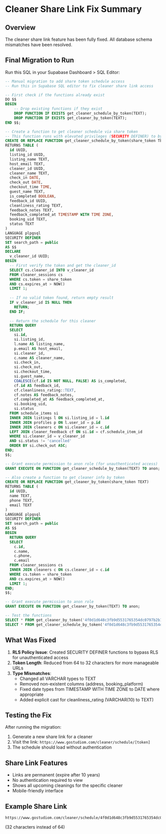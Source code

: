 # Cleaner Share Link Fix Summary

## Overview
The cleaner share link feature has been fully fixed. All database schema mismatches have been resolved.

## Final Migration to Run
Run this SQL in your Supabase Dashboard > SQL Editor:

```sql
-- Manual migration to add share token schedule access
-- Run this in Supabase SQL editor to fix cleaner share link access

-- First check if the functions already exist
DO $$
BEGIN
    -- Drop existing functions if they exist
    DROP FUNCTION IF EXISTS get_cleaner_schedule_by_token(TEXT);
    DROP FUNCTION IF EXISTS get_cleaner_by_token(TEXT);
END $$;

-- Create a function to get cleaner schedule via share token
-- This function runs with elevated privileges (SECURITY DEFINER) to bypass RLS
CREATE OR REPLACE FUNCTION get_cleaner_schedule_by_token(share_token TEXT)
RETURNS TABLE (
  id UUID,
  listing_id UUID,
  listing_name TEXT,
  host_email TEXT,
  cleaner_id UUID,
  cleaner_name TEXT,
  check_in DATE,
  check_out DATE,
  checkout_time TIME,
  guest_name TEXT,
  is_completed BOOLEAN,
  feedback_id UUID,
  cleanliness_rating TEXT,
  feedback_notes TEXT,
  feedback_completed_at TIMESTAMP WITH TIME ZONE,
  booking_uid TEXT,
  status TEXT
)
LANGUAGE plpgsql
SECURITY DEFINER
SET search_path = public
AS $$
DECLARE
  v_cleaner_id UUID;
BEGIN
  -- First verify the token and get the cleaner_id
  SELECT cs.cleaner_id INTO v_cleaner_id
  FROM cleaner_sessions cs
  WHERE cs.token = share_token
  AND cs.expires_at > NOW()
  LIMIT 1;
  
  -- If no valid token found, return empty result
  IF v_cleaner_id IS NULL THEN
    RETURN;
  END IF;
  
  -- Return the schedule for this cleaner
  RETURN QUERY
  SELECT 
    si.id,
    si.listing_id,
    l.name AS listing_name,
    p.email AS host_email,
    si.cleaner_id,
    c.name AS cleaner_name,
    si.check_in,
    si.check_out,
    si.checkout_time,
    si.guest_name,
    COALESCE(cf.id IS NOT NULL, FALSE) AS is_completed,
    cf.id AS feedback_id,
    cf.cleanliness_rating::TEXT,
    cf.notes AS feedback_notes,
    cf.completed_at AS feedback_completed_at,
    si.booking_uid,
    si.status
  FROM schedule_items si
  INNER JOIN listings l ON si.listing_id = l.id
  INNER JOIN profiles p ON l.user_id = p.id
  INNER JOIN cleaners c ON si.cleaner_id = c.id
  LEFT JOIN cleaner_feedback cf ON si.id = cf.schedule_item_id
  WHERE si.cleaner_id = v_cleaner_id
  AND si.status != 'cancelled'
  ORDER BY si.check_out ASC;
END;
$$;

-- Grant execute permission to anon role (for unauthenticated access)
GRANT EXECUTE ON FUNCTION get_cleaner_schedule_by_token(TEXT) TO anon;

-- Also create a function to get cleaner info by token
CREATE OR REPLACE FUNCTION get_cleaner_by_token(share_token TEXT)
RETURNS TABLE (
  id UUID,
  name TEXT,
  phone TEXT,
  email TEXT
)
LANGUAGE plpgsql
SECURITY DEFINER
SET search_path = public
AS $$
BEGIN
  RETURN QUERY
  SELECT 
    c.id,
    c.name,
    c.phone,
    c.email
  FROM cleaner_sessions cs
  INNER JOIN cleaners c ON cs.cleaner_id = c.id
  WHERE cs.token = share_token
  AND cs.expires_at > NOW()
  LIMIT 1;
END;
$$;

-- Grant execute permission to anon role
GRANT EXECUTE ON FUNCTION get_cleaner_by_token(TEXT) TO anon;

-- Test the functions
SELECT * FROM get_cleaner_by_token('4f0d1d648c3fb9d5531765354dc0797b2b13259dd798293d052e47f2d45a8e63');
SELECT * FROM get_cleaner_schedule_by_token('4f0d1d648c3fb9d5531765354dc0797b2b13259dd798293d052e47f2d45a8e63');
```

## What Was Fixed

1. **RLS Policy Issue**: Created SECURITY DEFINER functions to bypass RLS for unauthenticated access
2. **Token Length**: Reduced from 64 to 32 characters for more manageable URLs
3. **Type Mismatches**:
   - Changed all VARCHAR types to TEXT
   - Removed non-existent columns (address, booking_platform)
   - Fixed date types from TIMESTAMP WITH TIME ZONE to DATE where appropriate
   - Added explicit cast for cleanliness_rating (VARCHAR(10) to TEXT)

## Testing the Fix

After running the migration:
1. Generate a new share link for a cleaner
2. Visit the link: `https://www.gostudiom.com/cleaner/schedule/[token]`
3. The schedule should load without authentication

## Share Link Features
- Links are permanent (expire after 10 years)
- No authentication required to view
- Shows all upcoming cleanings for the specific cleaner
- Mobile-friendly interface

## Example Share Link
```
https://www.gostudiom.com/cleaner/schedule/4f0d1d648c3fb9d5531765354dc079
```
(32 characters instead of 64)